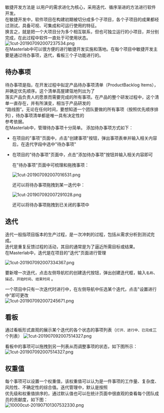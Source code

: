 
敏捷开发方法是 以用户的需求进化为核心，采用迭代、循序渐进的方法进行软件开发。  
在敏捷开发中，软件项目在构建初期被切分成多个子项目，各个子项目的成果都经过测试，具备可视、可集成和可运行使用的特征。  
换言之，就是把一个大项目分为多个相互联系，但也可独立运行的小项目，并分别完成，在此过程中软件一直处于可使用状态。 
![1cut-201907092007237534.png](http://pm.masterlab.vip/attachment/image/20190709/1cut-201907092007237534.png "敏捷开发")  
在Masterlab中可以很方便的进行敏捷开发实施和落地。在每个项目中敏捷开发主要是通过待办事项，迭代，看板三个子功能进行的。 
 

## 待办事项
待办事项是指，在开发过程中拟定产品待办事项清单（ProductBacklog Items），并确定优先顺序。这个清单高屋建瓴地列出为了  
落实产品负责人的愿景而需要完成的所有事项。在产品的整个研发过程中，这个清单一直存在，并有所演变，相当于产品研发的  
“路线图”。无论在任何时间，要想知道一个团队要做的所有事项（按照优先顺序排列），待办事项清单都是唯一具有决定性的  
参考依据。  
在Masterlab中，管理待办事项十分简单。
添加待办事项方式如下：  
- 在项目的"事项"页面中，点击"创建事项"按钮，弹出事项表单并输入相关内容后，在迭代字段中选中"待办事项"  
- 在项目的"待办事项"页面中，点击"添加待办事项"按钮并输入相关内容即可  
   
   在"待办事项"页面中可梳理和拖拽事项：  
   
   ![1cut-201907092007016531.png](http://pm.masterlab.vip/attachment/image/20190709/1cut-201907092007016531.png "待办事项梳理")  
   
   还可以将待办事项拖拽到某一迭代中：
   
   ![1cut-201907092007291028.png](http://pm.masterlab.vip/attachment/image/20190709/1cut-201907092007291028.png "拖拽到迭代中")
   
   还可以将待办事项拖拽到已关闭的事项中           

## 迭代
迭代一般指项目版本的生产过程，是一次冲刺的过程，包括从需求分析到测试完成。  
迭代是重复反馈过程的活动，其目的通常是为了逼近所需目标或结果。  
在Masterlab中，迭代是在项目的"迭代"页面进行管理
  
![1cut-201907092007334367.png](http://pm.masterlab.vip/attachment/image/20190709/1cut-201907092007334367.png "迭代页面")
  
要新增一次迭代，点击左侧导航栏的创建迭代按钮，弹出创建迭代框，输入`名称`、`描述`、`开始时间`、`结束时间` 。
  
一个项目中只有一次迭代时进行中，在左侧导航中任选某个迭代，点击"设置进行中"即可更改  
![1cut-201907092007245671.png](http://pm.masterlab.vip/attachment/image/20190709/1cut-201907092007245671.png "设置迭代")


## 看板
通过看板形式直观的展示某个迭代的各个状态的事项列表（`打开、进行中、已完成`三个列表） 
![1cut-201907092007514327.png](http://pm.masterlab.vip/attachment/image/20190709/1cut-201907092007048729.png "看板视图")  
  
  看板中的事项可以拖拽到另一列表从而调整事项的状态，如下图所示：
![1cut-201907092007514327.png](http://pm.masterlab.vip/attachment/image/20190709/1cut-201907092007514327.png "拖动事项")


## 权重值
每个事项可以设置一个权重值，该权重值可以认为是一件事项的工作量、复杂度、风险性、不确定性的综合值。迭代管理中，默认是按照  
优先级和权重值排序的，通过默认值也可以在统计页面中很直观的查看每个团队成员的贡献度，如下图：  
![10000cut-201907101307532330.png](http://pm.masterlab.vip/attachment/image/20190710/10000cut-201907101307532330.png "权重值统计")